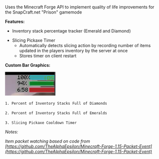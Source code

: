 Uses the Minecraft Forge API to implement quality of life improvements for the SnapCraft.net "Prison" gamemode

**Features:**
- Inventory stack percentage tracker (Emerald and Diamond)
* Slicing Pickaxe Timer
  - Automatically detects slicing action by recording number of items updated in the players inventory by the server at once
  - Stores timer on client restart

**Custom Bar Graphics:**

![Bar Graphics](https://github.com/Isadore/snapcraft_prison_utils/blob/master/readme/sample_image.png)
```
1. Percent of Inventory Stacks Full of Diamonds

2. Percent of Inventory Stacks Full of Emeralds

3. Slicing Pickaxe Cooldown Timer
```

*Notes:*

*Item packet watching based on code from [https://github.com/TheAlphaEpsilon/Minecraft-Forge-1.15-Packet-Event](https://github.com/TheAlphaEpsilon/Minecraft-Forge-1.15-Packet-Event)*
